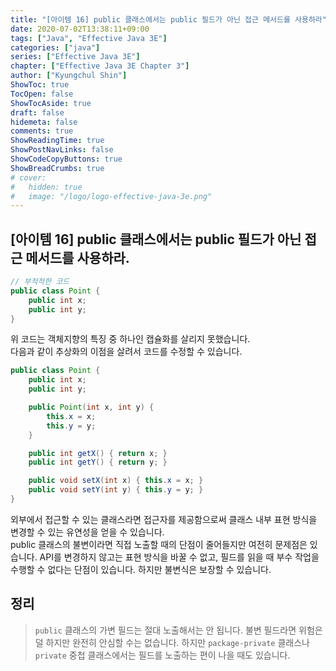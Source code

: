 ```yaml
---
title: "[아이템 16] public 클래스에서는 public 필드가 아닌 접근 메서드를 사용하라"
date: 2020-07-02T13:38:11+09:00
tags: ["Java", "Effective Java 3E"]
categories: ["java"]
series: ["Effective Java 3E"]
chapter: ["Effective Java 3E Chapter 3"]
author: ["Kyungchul Shin"]
ShowToc: true
TocOpen: false
ShowTocAside: true
draft: false
hidemeta: false
comments: true
ShowReadingTime: true
ShowPostNavLinks: false
ShowCodeCopyButtons: true
ShowBreadCrumbs: true
# cover:
#   hidden: true
#   image: "/logo/logo-effective-java-3e.png"
---
```

## [아이템 16] public 클래스에서는 public 필드가 아닌 접근 메서드를 사용하라.

``` java
// 부적적한 코드
public class Point {
    public int x; 
    public int y;
}
```
위 코드는 객체지향의 특징 중 하나인 캡슐화를 살리지 못했습니다.</br>
다음과 같이 추상화의 이점을 살려서 코드를 수정할 수 있습니다.
``` java
public class Point {
    public int x;
    public int y;

    public Point(int x, int y) {
        this.x = x;
        this.y = y;
    }

    public int getX() { return x; }
    public int getY() { return y; }

    public void setX(int x) { this.x = x; }
    public void setY(int y) { this.y = y; }
}
```
외부에서 접근할 수 있는 클래스라면 접근자를 제공함으로써 클래스 내부 표현 방식을 변경할 수 있는 유연성을 얻을 수 있습니다. </br>
public 클래스의 불변이라면 직접 노출할 때의 단점이 줄어들지만 여전히 문제점은 있습니다. API를 변경하지 않고는 표현 방식을 바꿀 수 없고, 필드를 읽을 때 부수 작업을 수행할 수 없다는 단점이 있습니다. 하지만 불변식은 보장할 수 있습니다. 
## 정리
> `public` 클래스의 가변 필드는 절대 노출해서는 안 됩니다. 불변 필드라면 위험은 덜 하지만 완전히 안심할 수는 없습니다. 하지만 `package-private` 클래스나 `private` 중첩 클래스에서는 필드를 노출하는 편이 나을 때도 있습니다.